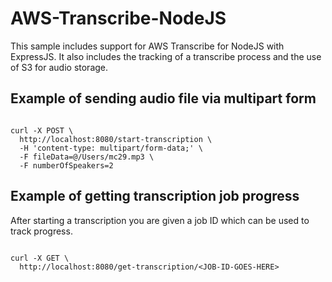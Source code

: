 # AWS-Transcribe-NodeJS
This sample includes support for AWS Transcribe for NodeJS with ExpressJS. 
It also includes the tracking of a transcribe process and the use of S3 for audio storage.

## Example of sending audio file via multipart form

```shell

curl -X POST \
  http://localhost:8080/start-transcription \
  -H 'content-type: multipart/form-data;' \
  -F fileData=@/Users/mc29.mp3 \
  -F numberOfSpeakers=2

```

## Example of getting transcription job progress
After starting a transcription you are given a job ID which can be used to track progress.

```shell

curl -X GET \
  http://localhost:8080/get-transcription/<JOB-ID-GOES-HERE>

```
